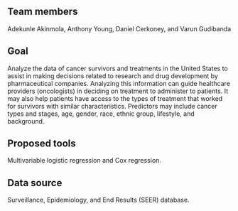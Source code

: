 ## Team members

Adekunle Akinmola, Anthony Young, Daniel Cerkoney, and Varun Gudibanda

## Goal

Analyze the data of cancer survivors and treatments in the United States to assist in making decisions related to research and drug development by pharmaceutical companies.
Analyzing this information can guide healthcare providers (oncologists) in deciding on treatment to administer to patients.
It may also help patients have access to the types of treatment that worked for survivors with similar characteristics.
Predictors may include cancer types and stages, age, gender, race, ethnic group, lifestyle, and background.

## Proposed tools

Multivariable logistic regression and Cox regression.

## Data source

Surveillance, Epidemiology, and End Results (SEER) database.
